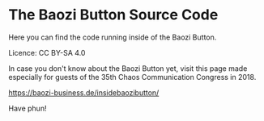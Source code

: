 # The Baozi Button Source Code

Here you can find the code running inside of the Baozi Button.

Licence: CC BY-SA 4.0

In case you don't know about the Baozi Button yet, visit this page made especially for
guests of the 35th Chaos Communication Congress in 2018.

https://baozi-business.de/insidebaozibutton/

Have phun!
